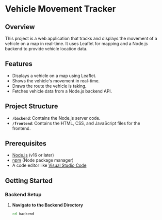 # Vehicle Movement Tracker

## Overview

This project is a web application that tracks and displays the movement of a vehicle on a map in real-time. It uses Leaflet for mapping and a Node.js backend to provide vehicle location data.

## Features

- Displays a vehicle on a map using Leaflet.
- Shows the vehicle's movement in real-time.
- Draws the route the vehicle is taking.
- Fetches vehicle data from a Node.js backend API.

## Project Structure

- **`/backend`**: Contains the Node.js server code.
- **`/frontend`**: Contains the HTML, CSS, and JavaScript files for the frontend.

## Prerequisites

- [Node.js](https://nodejs.org/) (v16 or later)
- [npm](https://www.npmjs.com/) (Node package manager)
- A code editor like [Visual Studio Code](https://code.visualstudio.com/)

## Getting Started

### Backend Setup

1. **Navigate to the Backend Directory**

   ```bash
   cd backend
